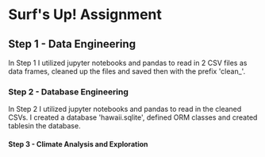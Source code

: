 <h1><b>Surf's Up! Assignment</h1></b>

<h2> Step 1 - Data Engineering </h2>

<p>In Step 1 I utilized jupyter notebooks and pandas to read in 2 CSV files as data frames, cleaned up the files and saved then with the prefix 'clean_'. </p>

<h3> Step 2 - Database Engineering </h3>

<p> In Step 2 I utilized jupyter notebooks and pandas to read in the cleaned CSVs. I created a database 'hawaii.sqlite', defined ORM classes and created tablesin the database. </p>

<h4> Step 3 - Climate Analysis and Exploration </h4>

<p>  </p>
